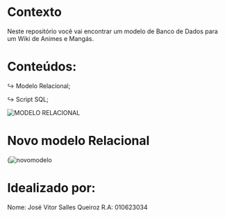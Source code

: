 # Contexto

Neste repositório você vai encontrar um modelo de Banco de Dados para um Wiki de Animes e Mangás.

# Conteúdos:
↪︎ Modelo Relacional;

↪︎ Script SQL;

![MODELO RELACIONAL](https://github.com/user-attachments/assets/384ad782-cce6-44ec-9697-79701a0b2dc9)

# Novo modelo Relacional

(![novomodelo](https://github.com/user-attachments/assets/0c4890c5-ab5a-4182-b5e2-5bd7444312c4)




# Idealizado por:

Nome: José Vitor Salles Queiroz                   R.A: 010623034
